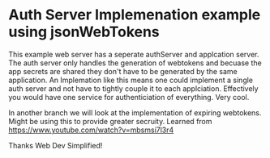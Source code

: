 # Auth Server Implemenation example using jsonWebTokens

This example web server has a seperate authServer and applcation server.  The auth server only handles the generation of webtokens and becuase the app secrets are shared they don't have to be generated by the same application.  An Implemation like this means one could implement a single auth server and not have to tightly couple it to each applciation.  Effectively you would have one service for authenticiation of everything.  Very cool.  

In another branch we will look at the implementation of expiring webtokens.  Might be using this to provide greater secruity.  Learned from https://www.youtube.com/watch?v=mbsmsi7l3r4

Thanks Web Dev Simplified!